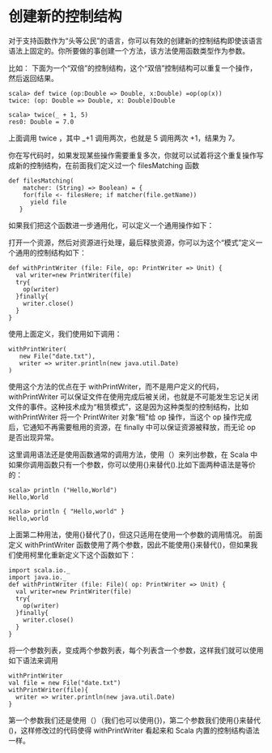 # 创建新的控制结构 #

对于支持函数作为“头等公民”的语言，你可以有效的创建新的控制结构即使该语言语法上固定的。你所要做的事创建一个方法，该方法使用函数类型作为参数。

比如： 下面为一个“双倍”的控制结构，这个“双倍”控制结构可以重复一个操作，然后返回结果。

```
scala> def twice (op:Double => Double, x:Double) =op(op(x))
twice: (op: Double => Double, x: Double)Double
```

```
scala> twice(_ + 1, 5)
res0: Double = 7.0
```

上面调用 twice ，其中 _+1 调用两次，也就是 5 调用两次 +1，结果为 7。

你在写代码时，如果发现某些操作需要重复多次，你就可以试着将这个重复操作写成新的控制结构，在前面我们定义过一个 filesMatching 函数

```
def filesMatching(
    matcher: (String) => Boolean) = {
    for(file <- filesHere; if matcher(file.getName))
      yield file
   }
```

如果我们把这个函数进一步通用化，可以定义一个通用操作如下：

打开一个资源，然后对资源进行处理，最后释放资源，你可以为这个“模式”定义一个通用的控制结构如下：

```
def withPrintWriter (file: File, op: PrintWriter => Unit) {
  val writer=new PrintWriter(file)
  try{
    op(writer)
  }finally{
    writer.close()
  }
}
```

使用上面定义，我们使用如下调用：

```
withPrintWriter(
   new File("date.txt"),
   writer => writer.println(new java.util.Date)
)
```

使用这个方法的优点在于 withPrintWriter，而不是用户定义的代码，withPrintWriter 可以保证文件在使用完成后被关闭，也就是不可能发生忘记关闭文件的事件。这种技术成为“租赁模式”，这是因为这种类型的控制结构，比如 withPrintWriter 将一个 PrintWriter 对象“租”给 op 操作，当这个 op 操作完成后，它通知不再需要租用的资源，在 finally 中可以保证资源被释放，而无论 op 是否出现异常。

这里调用语法还是使用函数通常的调用方法，使用（）来列出参数，在 Scala 中如果你调用函数只有一个参数，你可以使用{}来替代().比如下面两种语法是等价的：

```
scala> println ("Hello,World")
Hello,World
```

```
scala> println { "Hello,world" }
Hello,world
```

上面第二种用法，使用{}替代了()，但这只适用在使用一个参数的调用情况。 前面定义 withPrintWriter 函数使用了两个参数，因此不能使用{}来替代()，但如果我们使用柯里化重新定义下这个函数如下：

```
import scala.io._
import java.io._
def withPrintWriter (file: File)( op: PrintWriter => Unit) {
  val writer=new PrintWriter(file)
  try{
    op(writer)
  }finally{
    writer.close()
  }
}
```

将一个参数列表，变成两个参数列表，每个列表含一个参数，这样我们就可以使用如下语法来调用

```
withPrintWriter 
val file = new File("date.txt")
withPrintWriter(file){
  writer => writer.println(new java.util.Date)
}
```

第一个参数我们还是使用（）（我们也可以使用{})，第二个参数我们使用{}来替代()，这样修改过的代码使得 withPrintWriter 看起来和 Scala 内置的控制结构语法一样。

